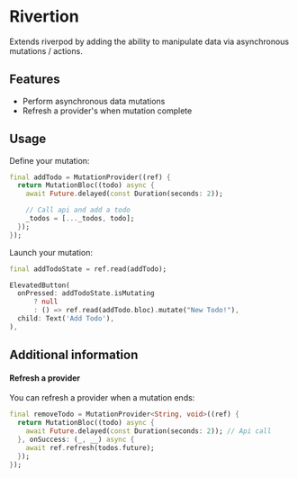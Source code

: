 # Rivertion

Extends riverpod by adding the ability to manipulate data via asynchronous mutations / actions.

## Features

- Perform asynchronous data mutations
- Refresh a provider's when mutation complete

## Usage

Define your mutation:

```dart
final addTodo = MutationProvider((ref) {
  return MutationBloc((todo) async {
    await Future.delayed(const Duration(seconds: 2));

    // Call api and add a todo
    _todos = [..._todos, todo];
  });
});
```

Launch your mutation:

```dart
final addTodoState = ref.read(addTodo);

ElevatedButton(
  onPressed: addTodoState.isMutating
      ? null
      : () => ref.read(addTodo.bloc).mutate("New Todo!"),
  child: Text('Add Todo'),
),
```

## Additional information

#### Refresh a provider

You can refresh a provider when a mutation ends:

```dart
final removeTodo = MutationProvider<String, void>((ref) {
  return MutationBloc((todo) async {
    await Future.delayed(const Duration(seconds: 2)); // Api call
  }, onSuccess: (_, __) async {
    await ref.refresh(todos.future);
  });
});
```
